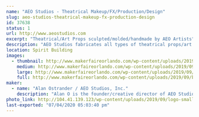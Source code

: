 ```yaml
---
name: "AEO Studios - Theatrical Makeup/FX/Production/Design"
slug: aeo-studios-theatrical-makeup-fx-production-design
id: 37638
status: 1
url: http://www.aeostudios.com
excerpt: "Theatrical/Art Props sculpted/molded/handmade by AEO Artists"
description: "AEO Studios fabricates all types of theatrical props/art pieces/masks/lifecasts/costume accessories and more using a wide variety of molding materials and techniques.  Our work has been featured on-stage and in film/tv productions around the world.  We will have many unique prop pieces for sale, as well as different molds and materials used to make them to show the process."
location: Spirit Building
images:
  - thumbnail: http://www.makerfaireorlando.com/wp-content/uploads/2019/09/book-0718-3.jpg
    medium: http://www.makerfaireorlando.com/wp-content/uploads/2019/09/book-0718-3.jpg
    large: http://www.makerfaireorlando.com/wp-content/uploads/2019/09/book-0718-3.jpg
    full: http://www.makerfaireorlando.com/wp-content/uploads/2019/09/book-0718-3.jpg
maker:
  - name: "Alan Ostrander / AEO Studios, Inc."
    description: "Alan O is the founder/creative director of AEO Studios, Inc.  AEO is a Theatrical Makeup/Special FX/Prop & Production Company located in Orlando for 23+years.  With a retail showroom & production center in E Orlando, AEO fabricates all types of custom props/set pieces/costume accessories and more using a wide range of molding materials and methods."
photo_link: http://104.41.139.123/wp-content/uploads/2019/09/logo-small-digital.jpg
last-exported: "07/04/2020 05:03:40 pm"
---
```

